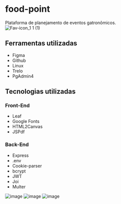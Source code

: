 # food-point
Plataforma de planejamento de eventos gatronômicos.
<br>
![Fav-icon_1 1 (1)](https://github.com/NeutonNakazonoJr/food-point/assets/105376328/b1ba7d8b-82e2-44c9-ba74-594237f44e45)

## Ferramentas utilizadas
- Figma
- Github
- Linux
- Trelo
- PgAdmin4

## Tecnologias utilizadas
### Front-End
- Leaf
- Google Fonts
- HTML2Canvas
- JSPdf
### Back-End
- Express
- .env
- Cookie-parser
- bcrypt
- JWT
- Joi
- Multer

![image](https://github.com/NeutonNakazonoJr/food-point/assets/105376328/117a3a41-aa28-45e7-934d-ccb8bbdb2661)
![image](https://github.com/NeutonNakazonoJr/food-point/assets/105376328/e3f9a055-d7ba-4deb-8c70-83ff3bc819cb)
![image](https://github.com/NeutonNakazonoJr/food-point/assets/105376328/f593ed20-2431-48db-b5ab-588ef615c9ec)
